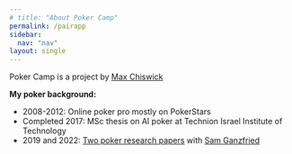 ```yaml
---
# title: "About Poker Camp"
permalink: /pairapp
sidebar:
  nav: "nav"
layout: single
---
```


Poker Camp is a project by [Max Chiswick](https://chisness.com)

**My poker background:** 
- 2008-2012: Online poker pro mostly on PokerStars
- Completed 2017: MSc thesis on AI poker at Technion Israel Institute of Technology
- 2019 and 2022: [Two poker research papers](https://arxiv.org/search/cs?searchtype=author&query=Chiswick,+M) with [Sam Ganzfried](http://www.ganzfriedresearch.com/)
